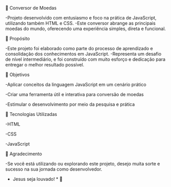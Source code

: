 💱 Conversor de Moedas

-Projeto desenvolvido com entusiasmo e foco na prática de JavaScript, utilizando também HTML e CSS. 
-Este conversor abrange as principais moedas do mundo, oferecendo uma experiência simples, direta e funcional.


📌 Propósito

-Este projeto foi elaborado como parte do processo de aprendizado e consolidação dos conhecimentos em JavaScript. 
-Representa um desafio de nível intermediário, e foi construído com muito esforço e dedicação para entregar o melhor resultado possível.


🎯 Objetivos

-Aplicar conceitos da linguagem JavaScript em um cenário prático

-Criar uma ferramenta útil e interativa para conversão de moedas

-Estimular o desenvolvimento por meio da pesquisa e prática


🚀 Tecnologias Utilizadas

-HTML

-CSS

-JavaScript


🙌 Agradecimento

-Se você está utilizando ou explorando este projeto, 
desejo muita sorte e sucesso na sua jornada como desenvolvedor. 

* Jesus seja louvado! * 🙏

